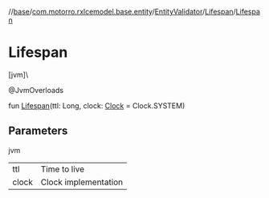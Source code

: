 //[base](../../../../index.md)/[com.motorro.rxlcemodel.base.entity](../../index.md)/[EntityValidator](../index.md)/[Lifespan](index.md)/[Lifespan](-lifespan.md)

# Lifespan

[jvm]\

@JvmOverloads

fun [Lifespan](-lifespan.md)(ttl: Long, clock: [Clock](../../-clock/index.md) = Clock.SYSTEM)

## Parameters

jvm

| | |
|---|---|
| ttl | Time to live |
| clock | Clock implementation |
